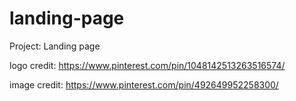 # landing-page

Project: Landing page

logo credit: https://www.pinterest.com/pin/1048142513263516574/

image credit: https://www.pinterest.com/pin/492649952258300/

